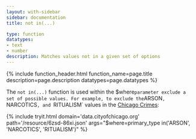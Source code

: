 ```yaml
---
layout: with-sidebar
sidebar: documentation
title: not in(...)

type: function
datatypes:
- text 
- number
description: Matches values not in a given set of options
---
```


{% include function_header.html function_name=page.title description=page.description datatypes=page.datatypes %}

The `not in(...)` function is used within the $where` parameter exclude a set of possible values. For example, to exclude the `ARSON`, `NARCOTICS`, and `RITUALISM` values in the [Chicago Crimes](http://data.cityofchicago.org/d/6zsd-86xi):

{% include tryit.html domain='data.cityofchicago.org' path='/resource/6zsd-86xi.json' args="$where=primary_type in('ARSON', 'NARCOTICS', 'RITUALISM')" %}
